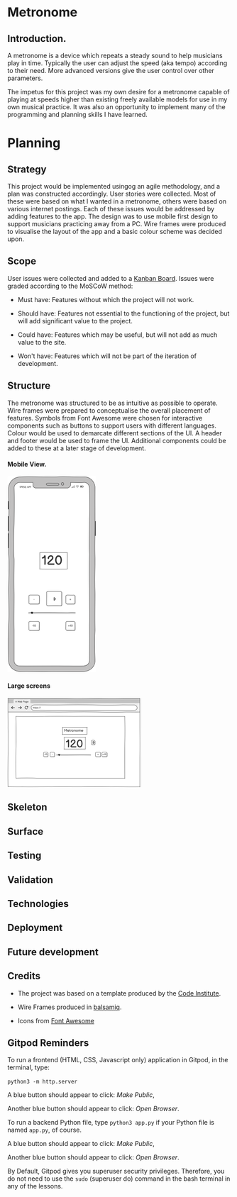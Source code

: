# Metronome

## Introduction.
A metronome is a device which repeats a steady sound to help musicians play in time. Typically the user can adjust the speed (aka tempo) according to their need. More advanced versions give the user control over other parameters.

The impetus for this project was my own desire for a metronome capable of playing at speeds higher than existing freely available models for use in my own musical practice. It was also an opportunity to implement many of the programming and planning skills I have learned.

# Planning

## Strategy
This project would be implemented usingog an agile methodology, and a plan was constructed accordingly. User stories were collected. Most of these were based on what I wanted in a metronome, others were based on various internet postings. Each of these issues would be addressed by adding features to the app. The design was to use mobile first design to support musicians practicing away from a PC. Wire frames were produced to visualise the layout of the app and a basic colour scheme was decided upon.

## Scope
User issues were collected and added to a [Kanban Board](https://github.com/users/ewradcliffe/projects/10/views/1). Issues were graded according to the MoSCoW method:

- Must have: Features without which the project will not work.

- Should have: Features not essential to the functioning of the project, but will add significant value to the project.

- Could have: Features which may be useful, but will not add as much value to the site.

- Won't have: Features which will not be part of the iteration of development.

## Structure

The metronome was structured to be as intuitive as possible to operate. Wire frames were prepared to conceptualise the overall placement of features. Symbols from Font Awesome were chosen for interactive components such as buttons to support users with different languages. Colour would be used to demarcate different sections of the UI. A header and footer would be used to frame the UI. Additional components could be added to these at a later stage of development.

#### Mobile View.  
![Mobile view](assets/images/mobile.png)
  
#### Large screens  
![Large Screen View](assets/images/large_screen.png)

## Skeleton

## Surface

## Testing

## Validation

## Technologies

## Deployment

## Future development

## Credits
- The project was based on a template produced by the [Code Institute](https://github.com/Code-Institute-Org/ci-full-template).

- Wire Frames produced in [balsamiq](https://balsamiq.com/).

- Icons from [Font Awesome](https://fontawesome.com/)


## Gitpod Reminders

To run a frontend (HTML, CSS, Javascript only) application in Gitpod, in the terminal, type:

`python3 -m http.server`

A blue button should appear to click: _Make Public_,

Another blue button should appear to click: _Open Browser_.

To run a backend Python file, type `python3 app.py` if your Python file is named `app.py`, of course.

A blue button should appear to click: _Make Public_,

Another blue button should appear to click: _Open Browser_.

By Default, Gitpod gives you superuser security privileges. Therefore, you do not need to use the `sudo` (superuser do) command in the bash terminal in any of the lessons.

